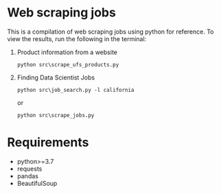 # Web scraping jobs
This is a compilation of web scraping jobs using python for reference. To view the results, run the following in the terminal:

1. Product information from a website
   ```
   python src\scrape_ufs_products.py
   ```

2. Finding Data Scientist Jobs
   ```
   python src\job_search.py -l california 
   ```
   or
   ```
   python src\scrape_jobs.py
   ```

# Requirements
- python>=3.7
- requests
- pandas
- BeautifulSoup
